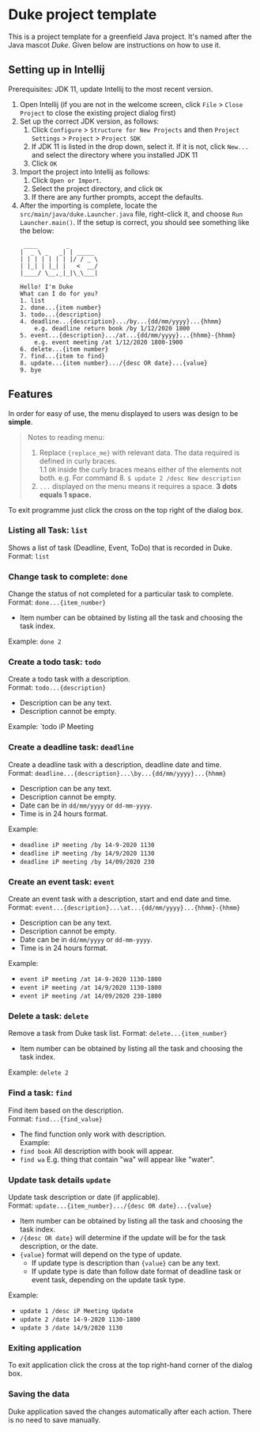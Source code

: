 # Duke project template

This is a project template for a greenfield Java project. It's named after the Java mascot _Duke_. Given below are instructions on how to use it.

## Setting up in Intellij

Prerequisites: JDK 11, update Intellij to the most recent version.

1. Open Intellij (if you are not in the welcome screen, click `File` > `Close Project` to close the existing project dialog first)
1. Set up the correct JDK version, as follows:
   1. Click `Configure` > `Structure for New Projects` and then `Project Settings` > `Project` > `Project SDK`
   1. If JDK 11 is listed in the drop down, select it. If it is not, click `New...` and select the directory where you installed JDK 11
   1. Click `OK`
1. Import the project into Intellij as follows:
   1. Click `Open or Import`.
   1. Select the project directory, and click `OK`
   1. If there are any further prompts, accept the defaults.
1. After the importing is complete, locate the `src/main/java/duke.Launcher.java` file, right-click it, and choose `Run Launcher.main()`. If the setup is correct, you should see something like the below:
   ```
    ____        _        
   |  _ \ _   _| | _____ 
   | | | | | | | |/ / _ \
   | |_| | |_| |   <  __/
   |____/ \__,_|_|\_\___|
   
   Hello! I'm Duke
   What can I do for you?
   1. list
   2. done...{item number}
   3. todo...{description}
   4. deadline...{description}.../by...{dd/mm/yyyy}...{hhmm}
       e.g. deadline return book /by 1/12/2020 1800
   5. event...{description}.../at...{dd/mm/yyyy}...{hhmm}-{hhmm}
       e.g. event meeting /at 1/12/2020 1800-1900
   6. delete...{item number}
   7. find...{item to find}
   8. update...{item number}.../{desc OR date}...{value}
   9. bye
   ```
## Features
In order for easy of use, the menu displayed to users was design to be **simple**.  
> Notes to reading menu: 
>  1. Replace `{replace_me}` with relevant data. The data required is defined in curly braces.   
>     1.1 `OR` inside the curly braces means either of the elements not both.
>           e.g. For command 8. ```$ update 2 /desc New description```
>  2. `...` displayed on the menu means it requires a space. **3 dots equals 1 space.**  

To exit programme just click the cross on the top right of the dialog box.

### Listing all Task: `list`
Shows a list of task (Deadline, Event, ToDo) that is recorded in Duke.  
Format: `list`

### Change task to complete: `done`
Change the status of not completed for a particular task to complete.   
Format: `done...{item_number}`   
  * Item number can be obtained by listing all the task and choosing the task index.  
 
Example: `done 2`

### Create a todo task: `todo`
Create a todo task with a description.   
Format: `todo...{description}`   
  * Description can be any text.
  * Description cannot be empty.   
 
Example: `todo iP Meeting

### Create a deadline task: `deadline`   
Create a deadline task with a description, deadline date and time.   
Format: `deadline...{description}...\by...{dd/mm/yyyy}...{hhmm}`   
  * Description can be any text.
  * Description cannot be empty.
  * Date can be in `dd/mm/yyyy` or `dd-mm-yyyy`.    
  * Time is in 24 hours format.
  
Example: 
  * `deadline iP meeting /by 14-9-2020 1130`
  * `deadline iP meeting /by 14/9/2020 1130`
  * `deadline iP meeting /by 14/09/2020 230`    
  
### Create an event task: `event`   
Create an event task with a description, start and end date and time.   
Format: `event...{description}...\at...{dd/mm/yyyy}...{hhmm}-{hhmm}`   
  * Description can be any text.
  * Description cannot be empty.
  * Date can be in `dd/mm/yyyy` or `dd-mm-yyyy`.    
  * Time is in 24 hours format.
  
Example: 
  * `event iP meeting /at 14-9-2020 1130-1800`
  * `event iP meeting /at 14/9/2020 1130-1800`
  * `event iP meeting /at 14/09/2020 230-1800`
 
### Delete a task: `delete`
Remove a task from Duke task list.
Format: `delete...{item_number}`   
  * Item number can be obtained by listing all the task and choosing the task index.  
 
Example: `delete 2`

### Find a task: `find`
Find item based on the description.  
Format: `find...{find_value}`
  * The find function only work with description.   
Example:
  * `find book` All description with book will appear.    
  * `find wa` E.g. thing that contain "wa" will appear like "water".
  
### Update task details `update`   
Update task description or date (if applicable).   
Format: `update...{item_number}.../{desc OR date}...{value}`
  * Item number can be obtained by listing all the task and choosing the task index.
  * `/{desc OR date}` will determine if the update will be for the task description, or the date.
  * `{value}` format will depend on the type of update.    
      * If update type is description than `{value}` can be any text.
      * If update type is date than follow date format of deadline task or event task, depending on the update task type. 
      
Example: 
  * `update 1 /desc iP Meeting Update`
  * `update 2 /date 14-9-2020 1130-1800`
  * `update 3 /date 14/9/2020 1130`
  
### Exiting application
To exit application click the cross at the top right-hand corner of the dialog box.

### Saving the data
Duke application saved the changes automatically after each action. There is no need to save manually.
   



